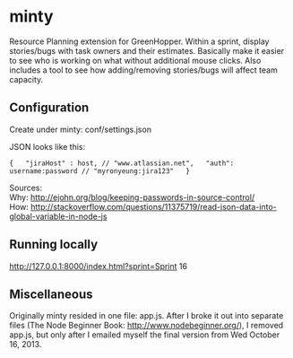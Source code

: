 minty
=====

Resource Planning extension for GreenHopper. Within a sprint, display stories/bugs with task owners and their estimates. Basically make it easier to see who is working on what without additional mouse clicks. Also includes a tool to see how adding/removing stories/bugs will affect team capacity.


Configuration
-------------

Create under minty: conf/settings.json

JSON looks like this:

`{  
    "jiraHost" : host, // "www.atlassian.net",  
    "auth": username:password // "myronyeung:jira123"  
  }`

Sources:  
Why: http://ejohn.org/blog/keeping-passwords-in-source-control/  
How: http://stackoverflow.com/questions/11375719/read-json-data-into-global-variable-in-node-js


Running locally
---------------

http://127.0.0.1:8000/index.html?sprint=Sprint 16


Miscellaneous
-------------

Originally minty resided in one file: app.js. After I broke it out into separate files (The Node Beginner Book: http://www.nodebeginner.org/), I removed app.js, but only after I emailed myself the final version from Wed October 16, 2013.


